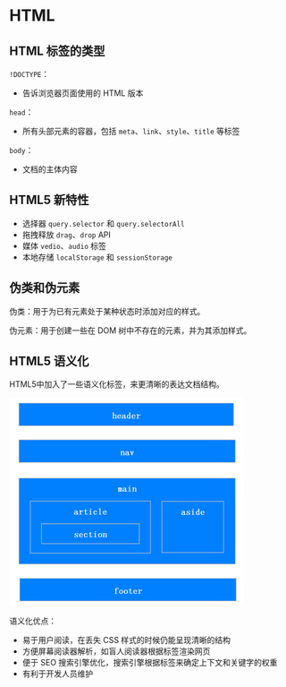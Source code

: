 # HTML

## HTML 标签的类型

`!DOCTYPE`：

* 告诉浏览器页面使用的 HTML 版本

`head`：

* 所有头部元素的容器，包括 `meta`、`link`、`style`、`title` 等标签

`body`：

* 文档的主体内容

## HTML5 新特性

* 选择器 `query.selector` 和 `query.selectorAll`
* 拖拽释放 `drag`、`drop` API
* 媒体 `vedio`、`audio` 标签
* 本地存储 `localStorage` 和 `sessionStorage`

## 伪类和伪元素

伪类：用于为已有元素处于某种状态时添加对应的样式。

伪元素：用于创建一些在 DOM 树中不存在的元素，并为其添加样式。

## HTML5 语义化

HTML5中加入了一些语义化标签，来更清晰的表达文档结构。

![语义化](./img/html5.png)

语义化优点：

- 易于用户阅读，在丢失 CSS 样式的时候仍能呈现清晰的结构
- 方便屏幕阅读器解析，如盲人阅读器根据标签渲染网页
- 便于 SEO 搜索引擎优化，搜索引擎根据标签来确定上下文和关键字的权重
- 有利于开发人员维护

